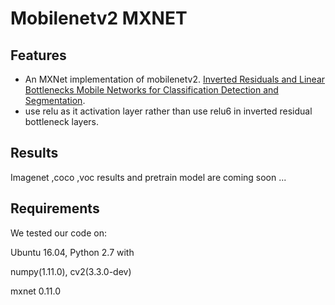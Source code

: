 #   Mobilenetv2 MXNET
## Features 
- An MXNet implementation of mobilenetv2. [Inverted Residuals and Linear Bottlenecks Mobile Networks for Classification  Detection and Segmentation](https://arxiv.org/pdf/1801.04381).
- use relu as it activation layer rather than use relu6 in inverted residual bottleneck layers.

## Results 

Imagenet ,coco ,voc results and pretrain model  are coming soon ...


## Requirements

We tested our code on:

Ubuntu 16.04, Python 2.7 with

numpy(1.11.0), cv2(3.3.0-dev)

mxnet 0.11.0
